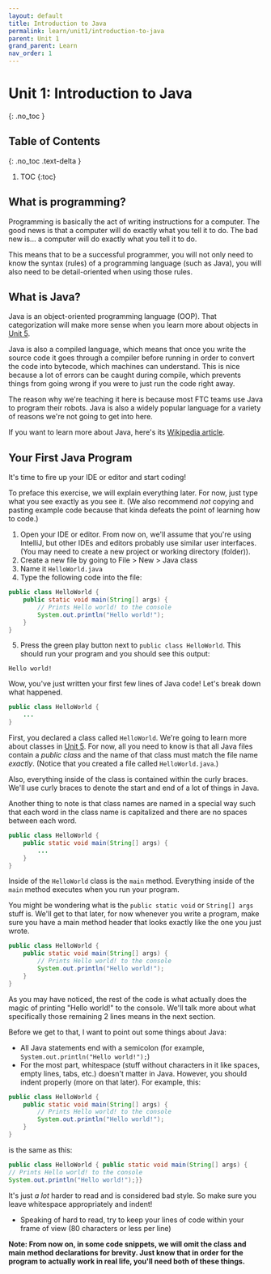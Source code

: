 ```yaml
---
layout: default
title: Introduction to Java
permalink: learn/unit1/introduction-to-java
parent: Unit 1
grand_parent: Learn
nav_order: 1
---
```


# Unit 1: Introduction to Java
{: .no_toc }

## Table of Contents
{: .no_toc .text-delta }

1. TOC
{:toc}

## What is programming?
Programming is basically the act of writing instructions for a computer. The good news is that a computer will do exactly what you tell it to do. The bad new is... a computer will do exactly what you tell it to do.

This means that to be a successful programmer, you will not only need to know the syntax (rules) of a programming language (such as Java), you will also need to be detail-oriented when using those rules.

## What is Java?
Java is an object-oriented programming language (OOP). That 
categorization will make more sense when you learn more about 
objects in [Unit 5](/learn-code/learn/unit5).

Java is also a compiled language, which means that once you write the source code it goes through a compiler before running in order to convert the code into bytecode, which machines can understand. This is nice because a lot of errors can be caught during compile, which prevents things from going wrong if you were to just run the code right away.

The reason why we're teaching it here is because most FTC 
teams use Java to program their robots. Java is also a widely popular language for a variety of reasons we're not going to 
get into here. 

If you want to learn more about Java, here's its [Wikipedia article](https://en.wikipedia.org/wiki/Java_(programming_language)).

## Your First Java Program
It's time to fire up your IDE or editor and start coding!

To preface this exercise, we will explain everything later. 
For now, just type what you see exactly as you see it. (We 
also recommend *not* copying and pasting example code because 
that kinda defeats the point of learning how to code.)

1. Open your IDE or editor. From now on, we'll assume that you're using IntelliJ, but other IDEs and editors probably use similar user interfaces. (You may need to create a new project or working directory (folder)).
2. Create a new file by going to File > New > Java class
3. Name it `HelloWorld.java`
4. Type the following code into the file:
```java
public class HelloWorld {
    public static void main(String[] args) {
        // Prints Hello world! to the console
        System.out.println("Hello world!");
    }
}
```
5. Press the green play button next to `public class HelloWorld`. This should run your program and you should see this output:
```
Hello world!
```

Wow, you've just written your first few lines of Java code!
Let's break down what happened.

```java
public class HelloWorld {
    ...
}
```

First, you declared a class called `HelloWorld`. We're going 
to learn more about classes in [Unit 5](/learn-code/learn/unit5). For now, all you need to know is that all Java files 
contain a *public class* and the name of that class must match 
the file name *exactly*. (Notice that you created a file 
called `HelloWorld.java`.)

Also, everything inside of the class is contained within the 
curly braces. We'll use curly braces to denote the start and 
end of a lot of things in Java.

Another thing to note is that class names are named in a 
special way such that each word in the class name is 
capitalized and there are no spaces between each word.

```java
public class HelloWorld {
    public static void main(String[] args) {
        ...
    }
}
```

Inside of the `HelloWorld` class is the `main` method. Everything inside of the `main` method executes when you run your program.

You might be wondering what is the `public static void` or `String[] args` stuff is. We'll get to that later, for now whenever you write a program, make sure you have a main method header that looks exactly like the one you just wrote.

```java
public class HelloWorld {
    public static void main(String[] args) {
        // Prints Hello world! to the console
        System.out.println("Hello world!");
    }
}
```

As you may have noticed, the rest of the code is what actually does the magic of printing "Hello world!" to the console. We'll talk more about what specifically those remaining 2 lines means in the next section.

Before we get to that, I want to point out some things about Java:

- All Java statements end with a semicolon (for example, `System.out.println("Hello world!");`)
- For the most part, whitespace (stuff without characters in it like spaces, empty lines, tabs, etc.) doesn't matter in Java. However, you should indent properly (more on that later). For example, this:
```java
public class HelloWorld {
    public static void main(String[] args) {
        // Prints Hello world! to the console
        System.out.println("Hello world!");
    }
}
```

is the same as this:

```java
public class HelloWorld { public static void main(String[] args) {
// Prints Hello world! to the console
System.out.println("Hello world!");}}
```
It's just *a lot* harder to read and is considered bad style. So make sure you leave whitespace appropriately and indent!
- Speaking of hard to read, try to keep your lines of code within your frame of view (80 characters or less per line)

**Note: From now on, in some code snippets, we will omit the class and main method declarations for brevity. Just know that in order for the program to actually work in real life, you'll need both of these things.**